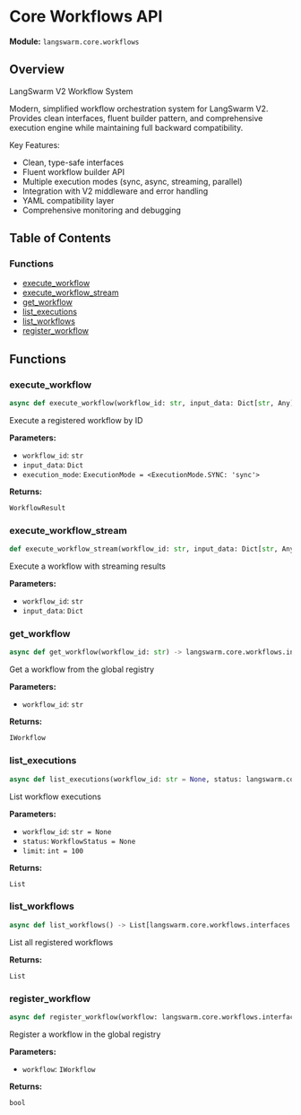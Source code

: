 # Core Workflows API

**Module:** `langswarm.core.workflows`

## Overview

LangSwarm V2 Workflow System

Modern, simplified workflow orchestration system for LangSwarm V2.
Provides clean interfaces, fluent builder pattern, and comprehensive
execution engine while maintaining full backward compatibility.

Key Features:
- Clean, type-safe interfaces
- Fluent workflow builder API  
- Multiple execution modes (sync, async, streaming, parallel)
- Integration with V2 middleware and error handling
- YAML compatibility layer
- Comprehensive monitoring and debugging

## Table of Contents

### Functions
- [execute_workflow](#execute_workflow)
- [execute_workflow_stream](#execute_workflow_stream)
- [get_workflow](#get_workflow)
- [list_executions](#list_executions)
- [list_workflows](#list_workflows)
- [register_workflow](#register_workflow)

## Functions

### execute_workflow

```python
async def execute_workflow(workflow_id: str, input_data: Dict[str, Any], execution_mode: langswarm.core.workflows.interfaces.ExecutionMode = <ExecutionMode.SYNC: 'sync'>) -> langswarm.core.workflows.interfaces.WorkflowResult
```

Execute a registered workflow by ID

**Parameters:**

- `workflow_id`: `str`
- `input_data`: `Dict`
- `execution_mode`: `ExecutionMode = <ExecutionMode.SYNC: 'sync'>`

**Returns:**

`WorkflowResult`


### execute_workflow_stream

```python
def execute_workflow_stream(workflow_id: str, input_data: Dict[str, Any])
```

Execute a workflow with streaming results

**Parameters:**

- `workflow_id`: `str`
- `input_data`: `Dict`


### get_workflow

```python
async def get_workflow(workflow_id: str) -> langswarm.core.workflows.interfaces.IWorkflow
```

Get a workflow from the global registry

**Parameters:**

- `workflow_id`: `str`

**Returns:**

`IWorkflow`


### list_executions

```python
async def list_executions(workflow_id: str = None, status: langswarm.core.workflows.interfaces.WorkflowStatus = None, limit: int = 100) -> List[langswarm.core.workflows.interfaces.IWorkflowExecution]
```

List workflow executions

**Parameters:**

- `workflow_id`: `str = None`
- `status`: `WorkflowStatus = None`
- `limit`: `int = 100`

**Returns:**

`List`


### list_workflows

```python
async def list_workflows() -> List[langswarm.core.workflows.interfaces.IWorkflow]
```

List all registered workflows

**Returns:**

`List`


### register_workflow

```python
async def register_workflow(workflow: langswarm.core.workflows.interfaces.IWorkflow) -> bool
```

Register a workflow in the global registry

**Parameters:**

- `workflow`: `IWorkflow`

**Returns:**

`bool`

